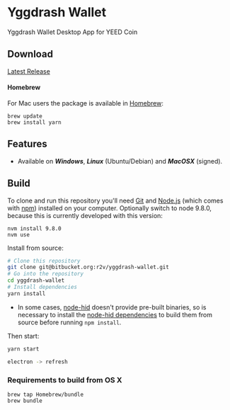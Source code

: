 # Yggdrash Wallet
Yggdrash Wallet Desktop App for YEED Coin

## Download
[Latest Release]()


#### Homebrew
For Mac users the package is available in [Homebrew](https://brew.sh/):

```
brew update
brew install yarn
```

## Features
* Available on ***Windows***, ***Linux*** (Ubuntu/Debian) and ***MacOSX*** (signed).


## Build

To clone and run this repository you'll need [Git](https://git-scm.com) and [Node.js](https://nodejs.org/en/download/) (which comes with [npm](http://npmjs.com)) installed on your computer. Optionally switch to node 9.8.0, because this is currently developed with this version:
```
nvm install 9.8.0
nvm use
```

Install from source:
```bash
# Clone this repository
git clone git@bitbucket.org:r2v/yggdrash-wallet.git
# Go into the repository
cd yggdrash-wallet
# Install dependencies
yarn install
```

* In some cases, [node-hid](https://github.com/node-hid/node-hid) doesn't provide pre-built binaries, so is necessary to install the [node-hid dependencies](https://github.com/node-hid/node-hid#compiling-from-source) to build them from source before running `npm install`.

Then start:
```bash
yarn start

electron -> refresh
```

### Requirements to build from OS X

```
brew tap Homebrew/bundle
brew bundle
```
